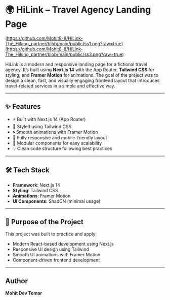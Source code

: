 # 🌍 HiLink – Travel Agency Landing Page
(https://github.com/Mohit8-8/HiLink-The_Hiking_partner/blob/main/public/ss1.png?raw=true)
(https://github.com/Mohit8-8/HiLink-The_Hiking_partner/blob/main/public/ss3.png?raw=true)

HiLink is a modern and responsive landing page for a fictional travel agency. It’s built using **Next.js 14** with the App Router, **Tailwind CSS** for styling, and **Framer Motion** for animations. The goal of the project was to design a clean, fast, and visually engaging frontend layout that introduces travel-related services in a simple and effective way.

---

## ✨ Features

- ⚡️ Built with Next.js 14 (App Router)
- 🎨 Styled using Tailwind CSS
- 🌀 Smooth animations with Framer Motion
- 📱 Fully responsive and mobile-friendly layout
- 🧩 Modular components for easy scalability
- 💡 Clean code structure following best practices

---

## 🛠 Tech Stack

- **Framework**: Next.js 14
- **Styling**: Tailwind CSS
- **Animations**: Framer Motion
- **UI Components**: ShadCN (minimal usage)

---

## 🎯 Purpose of the Project

This project was built to practice and apply:
- Modern React-based development using Next.js
- Responsive UI design using Tailwind
- Smooth UI animations with Framer Motion
- Component-driven frontend development

---

## Author

**Mohit Dev Tomar**  
